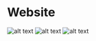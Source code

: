 # Website
![alt text](https://i.ibb.co/QCrYQHY/screencapture-127-0-0-1-5500-index-html-2019-05-10-20-32-18.png)
![alt text](https://i.ibb.co/QXpghcW/screencapture-127-0-0-1-5500-index-html-2019-05-10-20-32-36.png)
![alt text](https://i.ibb.co/z2kjnM5/screencapture-127-0-0-1-5500-index-html-2019-05-10-20-32-52.png)


